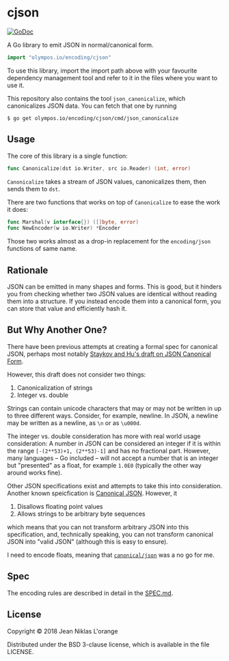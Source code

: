 # cjson

[![GoDoc](https://godoc.org/olympos.io/encoding/cjson?status.svg)](https://godoc.org/olympos.io/encoding/cjson)

A Go library to emit JSON in normal/canonical form.

```go
import "olympos.io/encoding/cjson"
```

To use this library, import the import path above with your favourite dependency
management tool and refer to it in the files where you want to use it.

This repository also contains the tool `json_canonicalize`, which canonicalizes
JSON data. You can fetch that one by running

```shell
$ go get olympos.io/encoding/cjson/cmd/json_canonicalize
```

## Usage

The core of this library is a single function:

```go
func Canonicalize(dst io.Writer, src io.Reader) (int, error)
```

`Canonicalize` takes a stream of JSON values, canonicalizes them, then sends
them to `dst`.

There are two functions that works on top of `Canonicalize` to ease the work it
does:

```go
func Marshal(v interface{}) ([]byte, error)
func NewEncoder(w io.Writer) *Encoder
```

Those two works almost as a drop-in replacement for the `encoding/json`
functions of same name.

## Rationale

JSON can be emitted in many shapes and forms. This is good, but it hinders you
from checking whether two JSON values are identical without reading them into a
structure. If you instead encode them into a canonical form, you can store that
value and efficiently hash it.

## But Why Another One?

There have been previous attempts at creating a formal spec for canonical JSON,
perhaps most notably [Staykov and Hu's draft on JSON Canonical Form](https://tools.ietf.org/html/draft-staykov-hu-json-canonical-form-00).

However, this draft does not consider two things:

1. Canonicalization of strings
2. Integer vs. double

Strings can contain unicode characters that may or may not be written in up to
three different ways. Consider, for example, newline. In JSON, a newline may be
written as a newline, as `\n` or as `\u000d`.

The integer vs. double consideration has more with real world usage
consideration: A number in JSON can be considered an integer if it is within the
range `[-(2**53)+1, (2**53)-1]` and has no fractional part. However, many
languages – Go included – will not accept a number that is an integer but
"presented" as a float, for example `1.0E0` (typically the other way around
works fine).

Other JSON specifications exist and attempts to take this into consideration.
Another known speicfication is [Canonical
JSON](http://wiki.laptop.org/go/Canonical_JSON). However, it

1. Disallows floating point values
2. Allows strings to be arbitrary byte sequences

which means that you can not transform arbitrary JSON into this specification,
and, technically speaking, you can not transform canonical JSON into "valid
JSON" (although this is easy to ensure).

I need to encode floats, meaning that
[`canonical/json`](https://godoc.org/github.com/docker/go/canonical/json) was a
no go for me.

## Spec

The encoding rules are described in detail in the [SPEC.md](SPEC.md).


## License

Copyright © 2018 Jean Niklas L'orange

Distributed under the BSD 3-clause license, which is available in the file
LICENSE.

